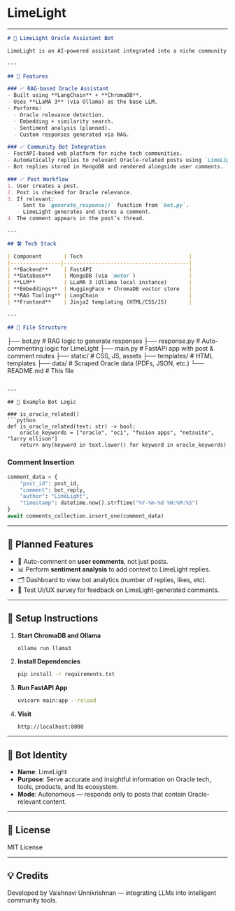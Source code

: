 # LimeLight


---

```markdown
# 🧠 LimeLight Oracle Assistant Bot

LimeLight is an AI-powered assistant integrated into a niche community platform. It automatically analyzes user-generated posts related to Oracle, its products, and subsidiaries, and replies with helpful insights using a Retrieval-Augmented Generation (RAG) pipeline.

---

## 🚀 Features

### ✅ RAG-based Oracle Assistant
- Built using **LangChain** + **ChromaDB**.
- Uses **LLaMA 3** (via Ollama) as the base LLM.
- Performs:
  - Oracle relevance detection.
  - Embedding + similarity search.
  - Sentiment analysis (planned).
  - Custom responses generated via RAG.

### ✅ Community Bot Integration
- FastAPI-based web platform for niche tech communities.
- Automatically replies to relevant Oracle-related posts using `LimeLight` bot.
- Bot replies stored in MongoDB and rendered alongside user comments.

### ✅ Post Workflow
1. User creates a post.
2. Post is checked for Oracle relevance.
3. If relevant:
   - Sent to `generate_response()` function from `bot.py`.
   - LimeLight generates and stores a comment.
4. The comment appears in the post’s thread.

---

## 🛠️ Tech Stack

| Component       | Tech                                  |
|----------------|----------------------------------------|
| **Backend**     | FastAPI                               |
| **Database**    | MongoDB (via `motor`)                 |
| **LLM**         | LLaMA 3 (Ollama local instance)       |
| **Embeddings**  | HuggingFace + ChromaDB vector store   |
| **RAG Tooling** | LangChain                             |
| **Frontend**    | Jinja2 templating (HTML/CSS/JS)       |

---

## 🧩 File Structure

```
├── bot.py                 # RAG logic to generate responses
├── response.py            # Auto-commenting logic for LimeLight
├── main.py                # FastAPI app with post & comment routes
├── static/                # CSS, JS, assets
├── templates/             # HTML templates
├── data/                  # Scraped Oracle data (PDFs, JSON, etc.)
└── README.md              # This file
```

---

## 🧠 Example Bot Logic

### is_oracle_related()
```python
def is_oracle_related(text: str) -> bool:
    oracle_keywords = ["oracle", "oci", "fusion apps", "netsuite", "larry ellison"]
    return any(keyword in text.lower() for keyword in oracle_keywords)
```

### Comment Insertion
```python
comment_data = {
    "post_id": post_id,
    "comment": bot_reply,
    "author": "LimeLight",
    "timestamp": datetime.now().strftime("%Y-%m-%d %H:%M:%S")
}
await comments_collection.insert_one(comment_data)
```

---

## 🔮 Planned Features

- 💬 Auto-comment on **user comments**, not just posts.
- 📊 Perform **sentiment analysis** to add context to LimeLight replies.
- 🗂️ Dashboard to view bot analytics (number of replies, likes, etc).
- 🧪 Test UI/UX survey for feedback on LimeLight-generated comments.

---

## 🏁 Setup Instructions

1. **Start ChromaDB and Ollama**
   ```bash
   ollama run llama3
   ```

2. **Install Dependencies**
   ```bash
   pip install -r requirements.txt
   ```

3. **Run FastAPI App**
   ```bash
   uvicorn main:app --reload
   ```

4. **Visit**
   ```
   http://localhost:8000
   ```

---

## 🤖 Bot Identity

- **Name**: LimeLight
- **Purpose**: Serve accurate and insightful information on Oracle tech, tools, products, and its ecosystem.
- **Mode**: Autonomous — responds only to posts that contain Oracle-relevant content.

---

## 📄 License

MIT License

---

## 💡 Credits

Developed by Vaishnavi Unnikrishnan — integrating LLMs into intelligent community tools.
```
